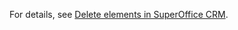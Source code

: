 <!-- markdownlint-disable-file MD041 -->
For details, see [Delete elements in SuperOffice CRM][1].

<!-- Referenced links -->
[1]: ../../../learn/getting-started/deleting-elements.md
